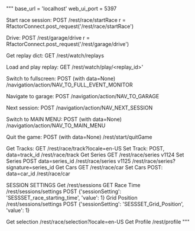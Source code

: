 """
base_url = 'localhost'
web_ui_port = 5397

Start race session: POST
/rest/race/startRace
r = RfactorConnect.post_request('/rest/race/startRace')

Drive: POST
/rest/garage/drive
r = RfactorConnect.post_request('/rest/garage/drive')

Get replay dict: GET
/rest/watch/replays

Load and play replay: GET
/rest/watch/play/<replay_id>'

Switch to fullscreen: POST (with data=None)
/navigation/action/NAV_TO_FULL_EVENT_MONITOR

Navigate to garage: POST
/navigation/action/NAV_TO_GARAGE

Next session: POST
/navigation/action/NAV_NEXT_SESSION

Switch to MAIN MENU: POST (with data=None)
/navigation/action/NAV_TO_MAIN_MENU

Quit the game: POST (with data=None)
/rest/start/quitGame

Get Tracks: GET
/rest/race/track?locale=en-US
Set Track: POST, data=track_id
/rest/race/track
Get Series GET
/rest/race/series
v1124
Set Series POST data=series_id
/rest/race/series
v1125
/rest/race/series?signature=series_id
Get Cars GET
/rest/race/car
Set Cars POST: data=car_id
/rest/race/car

SESSION SETTINGS
Get
/rest/sessions GET
Race Time
/rest/sessions/settings POST {'sessionSetting': 'SESSSET_race_starting_time', 'value': 1}
Grid Position
/rest/sessions/settings POST {'sessionSetting': 'SESSSET_Grid_Position', 'value': 1}

Get selection
/rest/race/selection?locale=en-US
Get Profile
/rest/profile
"""